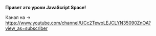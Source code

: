 **Привет это уроки JavaScript Space!**

Канал на -> https://www.youtube.com/channel/UCc2TewoLEJCLYN35090ZnOA?view_as=subscriber